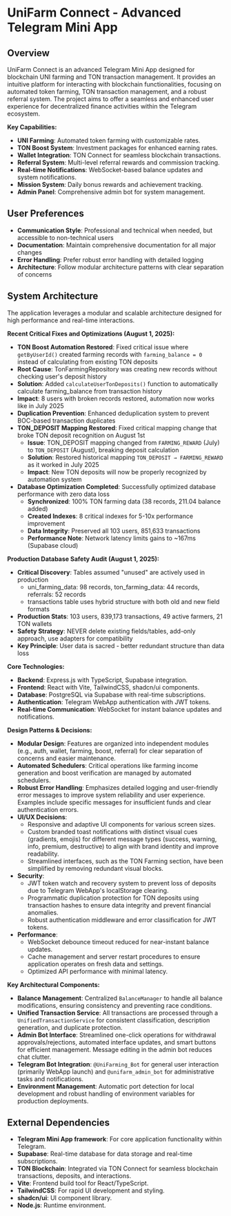 # UniFarm Connect - Advanced Telegram Mini App

## Overview
UniFarm Connect is an advanced Telegram Mini App designed for blockchain UNI farming and TON transaction management. It provides an intuitive platform for interacting with blockchain functionalities, focusing on automated token farming, TON transaction management, and a robust referral system. The project aims to offer a seamless and enhanced user experience for decentralized finance activities within the Telegram ecosystem.

**Key Capabilities:**
- **UNI Farming**: Automated token farming with customizable rates.
- **TON Boost System**: Investment packages for enhanced earning rates.
- **Wallet Integration**: TON Connect for seamless blockchain transactions.
- **Referral System**: Multi-level referral rewards and commission tracking.
- **Real-time Notifications**: WebSocket-based balance updates and system notifications.
- **Mission System**: Daily bonus rewards and achievement tracking.
- **Admin Panel**: Comprehensive admin bot for system management.

## User Preferences
- **Communication Style**: Professional and technical when needed, but accessible to non-technical users
- **Documentation**: Maintain comprehensive documentation for all major changes
- **Error Handling**: Prefer robust error handling with detailed logging
- **Architecture**: Follow modular architecture patterns with clear separation of concerns

## System Architecture
The application leverages a modular and scalable architecture designed for high performance and real-time interactions.

**Recent Critical Fixes and Optimizations (August 1, 2025):**
- **TON Boost Automation Restored**: Fixed critical issue where `getByUserId()` created farming records with `farming_balance = 0` instead of calculating from existing TON deposits
- **Root Cause**: TonFarmingRepository was creating new records without checking user's deposit history  
- **Solution**: Added `calculateUserTonDeposits()` function to automatically calculate farming_balance from transaction history
- **Impact**: 8 users with broken records restored, automation now works like in July 2025
- **Duplication Prevention**: Enhanced deduplication system to prevent BOC-based transaction duplicates
- **TON_DEPOSIT Mapping Restored**: Fixed critical mapping change that broke TON deposit recognition on August 1st
  - **Issue**: TON_DEPOSIT mapping changed from `FARMING_REWARD` (July) to `TON_DEPOSIT` (August), breaking deposit calculation
  - **Solution**: Restored historical mapping `TON_DEPOSIT → FARMING_REWARD` as it worked in July 2025
  - **Impact**: New TON deposits will now be properly recognized by automation system
- **Database Optimization Completed**: Successfully optimized database performance with zero data loss
  - **Synchronized**: 100% TON farming data (38 records, 211.04 balance added)
  - **Created Indexes**: 8 critical indexes for 5-10x performance improvement
  - **Data Integrity**: Preserved all 103 users, 851,633 transactions
  - **Performance Note**: Network latency limits gains to ~167ms (Supabase cloud)

**Production Database Safety Audit (August 1, 2025):**
- **Critical Discovery**: Tables assumed "unused" are actively used in production
  - uni_farming_data: 98 records, ton_farming_data: 44 records, referrals: 52 records
  - transactions table uses hybrid structure with both old and new field formats
- **Production Stats**: 103 users, 839,173 transactions, 49 active farmers, 21 TON wallets
- **Safety Strategy**: NEVER delete existing fields/tables, add-only approach, use adapters for compatibility
- **Key Principle**: User data is sacred - better redundant structure than data loss

**Core Technologies:**
- **Backend**: Express.js with TypeScript, Supabase integration.
- **Frontend**: React with Vite, TailwindCSS, shadcn/ui components.
- **Database**: PostgreSQL via Supabase with real-time subscriptions.
- **Authentication**: Telegram WebApp authentication with JWT tokens.
- **Real-time Communication**: WebSocket for instant balance updates and notifications.

**Design Patterns & Decisions:**
- **Modular Design**: Features are organized into independent modules (e.g., auth, wallet, farming, boost, referral) for clear separation of concerns and easier maintenance.
- **Automated Schedulers**: Critical operations like farming income generation and boost verification are managed by automated schedulers.
- **Robust Error Handling**: Emphasizes detailed logging and user-friendly error messages to improve system reliability and user experience. Examples include specific messages for insufficient funds and clear authentication errors.
- **UI/UX Decisions**:
    - Responsive and adaptive UI components for various screen sizes.
    - Custom branded toast notifications with distinct visual cues (gradients, emojis) for different message types (success, warning, info, premium, destructive) to align with brand identity and improve readability.
    - Streamlined interfaces, such as the TON Farming section, have been simplified by removing redundant visual blocks.
- **Security**:
    - JWT token watch and recovery system to prevent loss of deposits due to Telegram WebApp's localStorage clearing.
    - Programmatic duplication protection for TON deposits using transaction hashes to ensure data integrity and prevent financial anomalies.
    - Robust authentication middleware and error classification for JWT tokens.
- **Performance**:
    - WebSocket debounce timeout reduced for near-instant balance updates.
    - Cache management and server restart procedures to ensure application operates on fresh data and settings.
    - Optimized API performance with minimal latency.

**Key Architectural Components:**
- **Balance Management**: Centralized `BalanceManager` to handle all balance modifications, ensuring consistency and preventing race conditions.
- **Unified Transaction Service**: All transactions are processed through a `UnifiedTransactionService` for consistent classification, description generation, and duplicate protection.
- **Admin Bot Interface**: Streamlined one-click operations for withdrawal approvals/rejections, automated interface updates, and smart buttons for efficient management. Message editing in the admin bot reduces chat clutter.
- **Telegram Bot Integration**: `@UniFarming_Bot` for general user interaction (primarily WebApp launch) and `@unifarm_admin_bot` for administrative tasks and notifications.
- **Environment Management**: Automatic port detection for local development and robust handling of environment variables for production deployments.

## External Dependencies
- **Telegram Mini App framework**: For core application functionality within Telegram.
- **Supabase**: Real-time database for data storage and real-time subscriptions.
- **TON Blockchain**: Integrated via TON Connect for seamless blockchain transactions, deposits, and interactions.
- **Vite**: Frontend build tool for React/TypeScript.
- **TailwindCSS**: For rapid UI development and styling.
- **shadcn/ui**: UI component library.
- **Node.js**: Runtime environment.